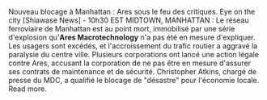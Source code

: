 Nouveau blocage à Manhattan : Ares sous le feu des critiques.
Eye on the city [Shiawase News] - 10h30 EST
MIDTOWN, MANHATTAN : Le réseau ferroviaire de Manhattan est au point mort, immobilisé par une série  d'explosion qu'**Ares Macrotechnology** n'a pas été en mesure d'expliquer. Les usagers sont excédés, et l'accroissement du trafic routier a aggravé la paralysie du centre ville. Plusieurs corporations ont lancé une action légale contre Ares, accusant la corporation de ne pas être en mesure d'assurer ses contrats de maintenance et de sécurité. Christopher Atkins, chargé de presse du MDC, a qualifié le blocage de "désastre" pour l'économie locale. Read more.
